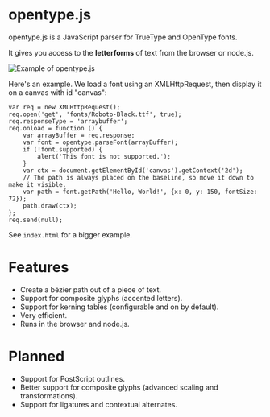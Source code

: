 opentype.js
===========
opentype.js is a JavaScript parser for TrueType and OpenType fonts.

It gives you access to the <strong>letterforms</strong> of text from the browser or node.js.

![Example of opentype.js](https://raw.github.com/nodebox/opentype.js/master/g/hello-world.png)

Here's an example. We load a font using an XMLHttpRequest, then display it on a canvas with id "canvas":

    var req = new XMLHttpRequest();
    req.open('get', 'fonts/Roboto-Black.ttf', true);
    req.responseType = 'arraybuffer';
    req.onload = function () {
        var arrayBuffer = req.response;
        var font = opentype.parseFont(arrayBuffer);
        if (!font.supported) {
            alert('This font is not supported.');
        }
        var ctx = document.getElementById('canvas').getContext('2d');
        // The path is always placed on the baseline, so move it down to make it visible.
        var path = font.getPath('Hello, World!', {x: 0, y: 150, fontSize: 72});
        path.draw(ctx);
    };
    req.send(null);

See `index.html` for a bigger example.

Features
========
* Create a bézier path out of a piece of text.
* Support for composite glyphs (accented letters).
* Support for kerning tables (configurable and on by default).
* Very efficient.
* Runs in the browser and node.js.

Planned
=======
* Support for PostScript outlines.
* Better support for composite glyphs (advanced scaling and transformations).
* Support for ligatures and contextual alternates.

